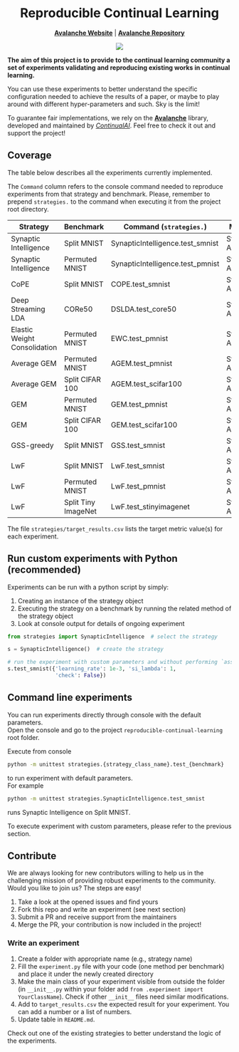 <div align="center">
    
# Reproducible Continual Learning
**[Avalanche Website](https://avalanche.continualai.org)** | **[Avalanche Repository](https://github.com/ContinualAI/avalanche)**

</div>

<p align="center">
    <img src="https://www.dropbox.com/s/90thp7at72sh9tj/avalanche_logo_with_clai.png?raw=1"/>
</p>



**The aim of this project is to provide to the continual learning community a set of experiments validating and
reproducing existing works in continual learning.**

You can use these experiments to better understand the specific configuration needed to achieve the results of a paper,
or maybe to play around with different hyper-parameters and such. Sky is the limit!

To guarantee fair implementations, we rely on the **[Avalanche](https://github.com/ContinualAI/avalanche)** library, developed and maintained by *[ContinualAI](https://www.continualai.org/)*.
Feel free to check it out and support the project!

## Coverage
The table below describes all the experiments currently implemented.

The `Command` column refers to the console command needed to reproduce experiments
from that strategy and benchmark. Please, remember to prepend `strategies.` to the command when executing it
from the project root directory.


Strategy | Benchmark | Command (`strategies.`) | Metrics 
---|---|---|---
Synaptic Intelligence | Split MNIST | SynapticIntelligence.test_smnist | Stream Accuracy
Synaptic Intelligence | Permuted MNIST | SynapticIntelligence.test_pmnist | Stream Accuracy
CoPE | Split MNIST | COPE.test_smnist | Stream Accuracy
Deep Streaming LDA | CORe50 | DSLDA.test_core50 | Stream Accuracy
Elastic Weight Consolidation | Permuted MNIST | EWC.test_pmnist | Stream Accuracy
Average GEM | Permuted MNIST | AGEM.test_pmnist | Stream Accuracy
Average GEM | Split CIFAR 100 | AGEM.test_scifar100 | Stream Accuracy
GEM | Permuted MNIST | GEM.test_pmnist | Stream Accuracy
GEM | Split CIFAR 100 | GEM.test_scifar100 | Stream Accuracy
GSS-greedy | Split MNIST | GSS.test_smnist | Stream Accuracy
LwF | Split MNIST | LwF.test_smnist | Stream Accuracy
LwF | Permuted MNIST | LwF.test_pmnist | Stream Accuracy
LwF | Split Tiny ImageNet | LwF.test_stinyimagenet | Stream Accuracy

The file `strategies/target_results.csv` lists the target metric value(s) for each experiment.

## Run custom experiments with Python (recommended)
Experiments can be run with a python script by simply:
1. Creating an instance of the strategy object
2. Executing the strategy on a benchmark by running the related method of the strategy object
3. Look at console output for details of ongoing experiment

```python
from strategies import SynapticIntelligence  # select the strategy

s = SynapticIntelligence()  # create the strategy

# run the experiment with custom parameters and without performing `assert` checks
s.test_smnist({'learning_rate': 1e-3, 'si_lambda': 1,
               'check': False})
```

## Command line experiments
You can run experiments directly through console with the default parameters.  
Open the console and go to the project `reproducible-continual-learning` root folder.

Execute from console 
```bash
python -m unittest strategies.{strategy_class_name}.test_{benchmark}
```
to run experiment with default parameters.  
For example
```bash
python -m unittest strategies.SynapticIntelligence.test_smnist
```
runs Synaptic Intelligence on Split MNIST.

To execute experiment with custom parameters, please refer to the previous section.

## Contribute
We are always looking for new contributors willing to help us in the challenging mission of providing robust experiments
to the community. Would you like to join us? The steps are easy!

1. Take a look at the opened issues and find yours
2. Fork this repo and write an experiment (see next section)
3. Submit a PR and receive support from the maintainers
4. Merge the PR, your contribution is now included in the project!

### Write an experiment
1. Create a folder with appropriate name (e.g., strategy name)
2. Fill the `experiment.py` file with your code (one method per benchmark) and place it under the newly created directory
3. Make the main class of your experiment visible from outside the folder (in `__init__.py` within your folder add `from .experiment import YourClassName`). Check if other `__init__` files need similar modifications.
4. Add to `target_results.csv` the expected result for your experiment. You can add a number or a list of numbers.
5. Update table in `README.md`.

Check out one of the existing strategies to better understand the logic of the experiments.
